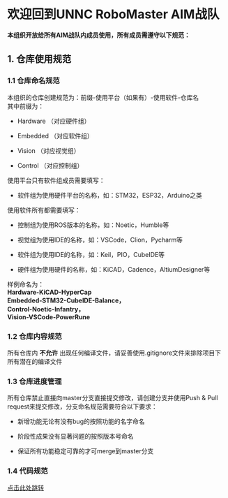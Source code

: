 # 欢迎回到UNNC RoboMaster AIM战队  

__本组织开放给所有AIM战队内成员使用，所有成员需遵守以下规范：__
## __1. 仓库使用规范__  

### 1.1 仓库命名规范  
本组织的仓库创建规范为：前缀-使用平台（如果有）-使用软件-仓库名  
其中前缀为：
* Hardware （对应硬件组）  

* Embedded （对应软件组）  

* Vision （对应视觉组）  

* Control （对应控制组）  

使用平台只有软件组成员需要填写：
* 软件组为使用硬件平台的名称，如：STM32，ESP32，Arduino之类

使用软件所有都需要填写：
* 控制组为使用ROS版本的名称，如：Noetic，Humble等

* 视觉组为使用IDE的名称，如：VSCode，Clion，Pycharm等

* 软件组为使用IDE的名称，如：Keil，PIO，CubeIDE等

* 硬件组为使用硬件的名称，如：KiCAD，Cadence，AltiumDesigner等

样例命名为：  
**Hardware-KiCAD-HyperCap  
Embedded-STM32-CubeIDE-Balance，  
Control-Noetic-Infantry，  
Vision-VSCode-PowerRune**

### 1.2 仓库内容规范
所有仓库内 __不允许__ 出现任何编译文件，请妥善使用.gitignore文件来排除项目下所有潜在的编译文件

### 1.3 仓库进度管理
所有仓库禁止直接向master分支直接提交修改，请创建分支并使用Push & Pull request来提交修改，分支命名规范需要符合以下要求：  
* 新增功能无论有没有bug的按照功能的名字命名

* 阶段性成果没有显著问题的按照版本号命名

* 保证所有功能稳定可靠的才可merge到master分支

### 1.4 代码规范
[点击此处跳转](https://github.com/UNNC-AIM/.github/blob/v0.2/profile/standard.md)